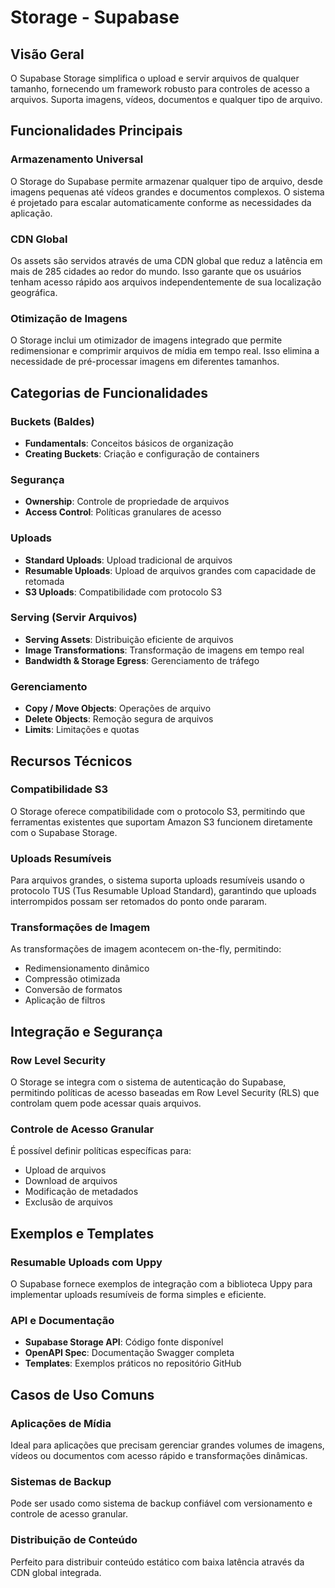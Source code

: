 # Storage - Supabase

## Visão Geral

O Supabase Storage simplifica o upload e servir arquivos de qualquer tamanho, fornecendo um framework robusto para controles de acesso a arquivos. Suporta imagens, vídeos, documentos e qualquer tipo de arquivo.

## Funcionalidades Principais

### Armazenamento Universal
O Storage do Supabase permite armazenar qualquer tipo de arquivo, desde imagens pequenas até vídeos grandes e documentos complexos. O sistema é projetado para escalar automaticamente conforme as necessidades da aplicação.

### CDN Global
Os assets são servidos através de uma CDN global que reduz a latência em mais de 285 cidades ao redor do mundo. Isso garante que os usuários tenham acesso rápido aos arquivos independentemente de sua localização geográfica.

### Otimização de Imagens
O Storage inclui um otimizador de imagens integrado que permite redimensionar e comprimir arquivos de mídia em tempo real. Isso elimina a necessidade de pré-processar imagens em diferentes tamanhos.

## Categorias de Funcionalidades

### Buckets (Baldes)
- **Fundamentals**: Conceitos básicos de organização
- **Creating Buckets**: Criação e configuração de containers

### Segurança
- **Ownership**: Controle de propriedade de arquivos
- **Access Control**: Políticas granulares de acesso

### Uploads
- **Standard Uploads**: Upload tradicional de arquivos
- **Resumable Uploads**: Upload de arquivos grandes com capacidade de retomada
- **S3 Uploads**: Compatibilidade com protocolo S3

### Serving (Servir Arquivos)
- **Serving Assets**: Distribuição eficiente de arquivos
- **Image Transformations**: Transformação de imagens em tempo real
- **Bandwidth & Storage Egress**: Gerenciamento de tráfego

### Gerenciamento
- **Copy / Move Objects**: Operações de arquivo
- **Delete Objects**: Remoção segura de arquivos
- **Limits**: Limitações e quotas

## Recursos Técnicos

### Compatibilidade S3
O Storage oferece compatibilidade com o protocolo S3, permitindo que ferramentas existentes que suportam Amazon S3 funcionem diretamente com o Supabase Storage.

### Uploads Resumíveis
Para arquivos grandes, o sistema suporta uploads resumíveis usando o protocolo TUS (Tus Resumable Upload Standard), garantindo que uploads interrompidos possam ser retomados do ponto onde pararam.

### Transformações de Imagem
As transformações de imagem acontecem on-the-fly, permitindo:
- Redimensionamento dinâmico
- Compressão otimizada
- Conversão de formatos
- Aplicação de filtros

## Integração e Segurança

### Row Level Security
O Storage se integra com o sistema de autenticação do Supabase, permitindo políticas de acesso baseadas em Row Level Security (RLS) que controlam quem pode acessar quais arquivos.

### Controle de Acesso Granular
É possível definir políticas específicas para:
- Upload de arquivos
- Download de arquivos
- Modificação de metadados
- Exclusão de arquivos

## Exemplos e Templates

### Resumable Uploads com Uppy
O Supabase fornece exemplos de integração com a biblioteca Uppy para implementar uploads resumíveis de forma simples e eficiente.

### API e Documentação
- **Supabase Storage API**: Código fonte disponível
- **OpenAPI Spec**: Documentação Swagger completa
- **Templates**: Exemplos práticos no repositório GitHub

## Casos de Uso Comuns

### Aplicações de Mídia
Ideal para aplicações que precisam gerenciar grandes volumes de imagens, vídeos ou documentos com acesso rápido e transformações dinâmicas.

### Sistemas de Backup
Pode ser usado como sistema de backup confiável com versionamento e controle de acesso granular.

### Distribuição de Conteúdo
Perfeito para distribuir conteúdo estático com baixa latência através da CDN global integrada.
